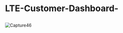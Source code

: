 # LTE-Customer-Dashboard-
##


![Capture46](https://github.com/Sadeepi/LTE-Customer-Dashboard-/assets/86165230/6c647946-0abd-4a42-bb10-95577169feaa)


















